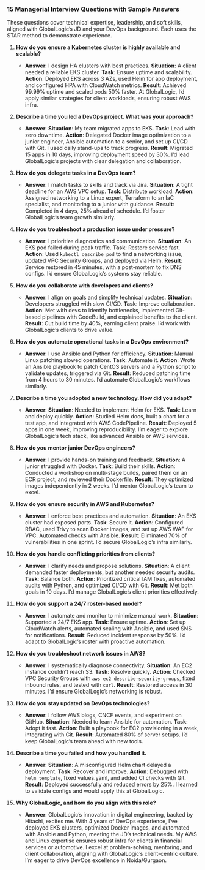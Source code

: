 
### 15 Managerial Interview Questions with Sample Answers
These questions cover technical expertise, leadership, and soft skills, aligned with GlobalLogic’s JD and your DevOps background. Each uses the STAR method to demonstrate experience.

1. **How do you ensure a Kubernetes cluster is highly available and scalable?**
   - **Answer**: I design HA clusters with best practices. **Situation**: A client needed a reliable EKS cluster. **Task**: Ensure uptime and scalability. **Action**: Deployed EKS across 3 AZs, used Helm for app deployment, and configured HPA with CloudWatch metrics. **Result**: Achieved 99.99% uptime and scaled pods 50% faster. At GlobalLogic, I’d apply similar strategies for client workloads, ensuring robust AWS infra.

2. **Describe a time you led a DevOps project. What was your approach?**
   - **Answer**: **Situation**: My team migrated apps to EKS. **Task**: Lead with zero downtime. **Action**: Delegated Docker image optimization to a junior engineer, Ansible automation to a senior, and set up CI/CD with Git. I used daily stand-ups to track progress. **Result**: Migrated 15 apps in 10 days, improving deployment speed by 30%. I’d lead GlobalLogic’s projects with clear delegation and collaboration.

3. **How do you delegate tasks in a DevOps team?**
   - **Answer**: I match tasks to skills and track via Jira. **Situation**: A tight deadline for an AWS VPC setup. **Task**: Distribute workload. **Action**: Assigned networking to a Linux expert, Terraform to an IaC specialist, and monitoring to a junior with guidance. **Result**: Completed in 4 days, 25% ahead of schedule. I’d foster GlobalLogic’s team growth similarly.

4. **How do you troubleshoot a production issue under pressure?**
   - **Answer**: I prioritize diagnostics and communication. **Situation**: An EKS pod failed during peak traffic. **Task**: Restore service fast. **Action**: Used `kubectl describe pod` to find a networking issue, updated VPC Security Groups, and deployed via Helm. **Result**: Service restored in 45 minutes, with a post-mortem to fix DNS configs. I’d ensure GlobalLogic’s systems stay reliable.

5. **How do you collaborate with developers and clients?**
   - **Answer**: I align on goals and simplify technical updates. **Situation**: Developers struggled with slow CI/CD. **Task**: Improve collaboration. **Action**: Met with devs to identify bottlenecks, implemented Git-based pipelines with CodeBuild, and explained benefits to the client. **Result**: Cut build time by 40%, earning client praise. I’d work with GlobalLogic’s clients to drive value.

6. **How do you automate operational tasks in a DevOps environment?**
   - **Answer**: I use Ansible and Python for efficiency. **Situation**: Manual Linux patching slowed operations. **Task**: Automate it. **Action**: Wrote an Ansible playbook to patch CentOS servers and a Python script to validate updates, triggered via Git. **Result**: Reduced patching time from 4 hours to 30 minutes. I’d automate GlobalLogic’s workflows similarly.

7. **Describe a time you adopted a new technology. How did you adapt?**
   - **Answer**: **Situation**: Needed to implement Helm for EKS. **Task**: Learn and deploy quickly. **Action**: Studied Helm docs, built a chart for a test app, and integrated with AWS CodePipeline. **Result**: Deployed 5 apps in one week, improving reproducibility. I’m eager to explore GlobalLogic’s tech stack, like advanced Ansible or AWS services.

8. **How do you mentor junior DevOps engineers?**
   - **Answer**: I provide hands-on training and feedback. **Situation**: A junior struggled with Docker. **Task**: Build their skills. **Action**: Conducted a workshop on multi-stage builds, paired them on an ECR project, and reviewed their Dockerfile. **Result**: They optimized images independently in 2 weeks. I’d mentor GlobalLogic’s team to excel.

9. **How do you ensure security in AWS and Kubernetes?**
   - **Answer**: I enforce best practices and automation. **Situation**: An EKS cluster had exposed ports. **Task**: Secure it. **Action**: Configured RBAC, used Trivy to scan Docker images, and set up AWS WAF for VPC. Automated checks with Ansible. **Result**: Eliminated 70% of vulnerabilities in one sprint. I’d secure GlobalLogic’s infra similarly.

10. **How do you handle conflicting priorities from clients?**
    - **Answer**: I clarify needs and propose solutions. **Situation**: A client demanded faster deployments, but another needed security audits. **Task**: Balance both. **Action**: Prioritized critical IAM fixes, automated audits with Python, and optimized CI/CD with Git. **Result**: Met both goals in 10 days. I’d manage GlobalLogic’s client priorities effectively.

11. **How do you support a 24/7 roster-based model?**
    - **Answer**: I automate and monitor to minimize manual work. **Situation**: Supported a 24/7 EKS app. **Task**: Ensure uptime. **Action**: Set up CloudWatch alerts, automated scaling with Ansible, and used SNS for notifications. **Result**: Reduced incident response by 50%. I’d adapt to GlobalLogic’s roster with proactive automation.

12. **How do you troubleshoot network issues in AWS?**
    - **Answer**: I systematically diagnose connectivity. **Situation**: An EC2 instance couldn’t reach S3. **Task**: Resolve quickly. **Action**: Checked VPC Security Groups with `aws ec2 describe-security-groups`, fixed inbound rules, and tested with `curl`. **Result**: Restored access in 30 minutes. I’d ensure GlobalLogic’s networking is robust.

13. **How do you stay updated on DevOps technologies?**
    - **Answer**: I follow AWS blogs, CNCF events, and experiment on GitHub. **Situation**: Needed to learn Ansible for automation. **Task**: Adopt it fast. **Action**: Built a playbook for EC2 provisioning in a week, integrating with Git. **Result**: Automated 80% of server setups. I’d keep GlobalLogic’s team ahead with new tools.

14. **Describe a time you failed and how you handled it.**
    - **Answer**: **Situation**: A misconfigured Helm chart delayed a deployment. **Task**: Recover and improve. **Action**: Debugged with `helm template`, fixed values.yaml, and added CI checks with Git. **Result**: Deployed successfully and reduced errors by 25%. I learned to validate configs and would apply this at GlobalLogic.

15. **Why GlobalLogic, and how do you align with this role?**
    - **Answer**: GlobalLogic’s innovation in digital engineering, backed by Hitachi, excites me. With 4 years of DevOps experience, I’ve deployed EKS clusters, optimized Docker images, and automated with Ansible and Python, meeting the JD’s technical needs. My AWS and Linux expertise ensures robust infra for clients in financial services or automotive. I excel at problem-solving, mentoring, and client collaboration, aligning with GlobalLogic’s client-centric culture. I’m eager to drive DevOps excellence in Noida/Gurgaon.
